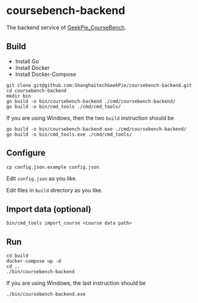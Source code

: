 # coursebench-backend

The backend service of [GeekPie_CourseBench](https://coursebench.geekpie.club/).

## Build

* Install Go
* Install Docker
* Install Docker-Compose

```shell
git clone git@github.com:ShanghaitechGeekPie/coursebench-backend.git
cd coursebench-backend
mkdir bin
go build -o bin/coursebench-backend ./cmd/coursebench-backend/
go build -o bin/cmd_tools ./cmd/cmd_tools/
```

If you are using Windows, then the two `build` instruction should be

```shell
go build -o bin/coursebench-backend.exe ./cmd/coursebench-backend/
go build -o bin/cmd_tools.exe ./cmd/cmd_tools/
```



## Configure

```shell
cp config.json.example config.json
```

Edit ``config.json`` as you like.

Edit files in `build` directory as you like.

## Import data (optional)

```shell
bin/cmd_tools import_course <course data path>
```

## Run

```shell
cd build
docker-compose up -d
cd ..
./bin/coursebench-backend
```

If you are using Windows, the last instruction should be

```shell
./bin/coursebench-backend.exe
```

